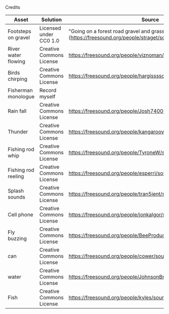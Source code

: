 Credits

Asset | Solution | Source
-- | -- | --
Footsteps on gravel | Licensed under CC0 1.0 | "Going on a forest road gravel and grass.wav" by straget (https://freesound.org/people/straget/sounds/411206/)
River water flowing | Creative Commons License | https://freesound.org/people/viznoman/sounds/267311/
Birds chirping | Creative Commons License | https://freesound.org/people/hargissssound/sounds/345852/
Fisherman monologue | Record myself |
Rain fall | Creative Commons License | https://freesound.org/people/Josh74000MC/sounds/475055/
Thunder | Creative Commons License | https://freesound.org/people/kangaroovindaloo/sounds/585077/
Fishing rod whip | Creative Commons License | https://freesound.org/people/TyroneW/sounds/326381/
Fishing rod reeling | Creative Commons License | https://freesound.org/people/esperri/sounds/118973/
Splash sounds | Creative Commons License | https://freesound.org/people/tran5ient/sounds/190080/
Cell phone | Creative Commons License | https://freesound.org/people/jonkalgor/sounds/369720/
Fly buzzing | Creative Commons License | https://freesound.org/people/BeeProductive/sounds/395593/
can | Creative Commons License | https://freesound.org/people/cower/sounds/185370/
water | Creative Commons License | https://freesound.org/people/JohnsonBrandEditing/sounds/173930/
Fish | Creative Commons License | https://freesound.org/people/kyles/sounds/450830/

